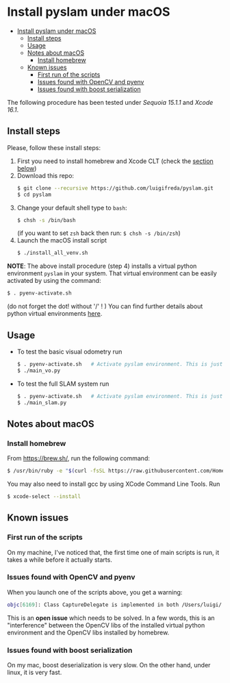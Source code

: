 
# Install pyslam under macOS 

<!-- TOC -->

- [Install pyslam under macOS](#install-pyslam-under-macos)
  - [Install steps](#install-steps)
  - [Usage](#usage)
  - [Notes about macOS](#notes-about-macos)
    - [Install homebrew](#install-homebrew)
  - [Known issues](#known-issues)
    - [First run of the scripts](#first-run-of-the-scripts)
    - [Issues found with OpenCV and pyenv](#issues-found-with-opencv-and-pyenv)
    - [Issues found with boost serialization](#issues-found-with-boost-serialization)

<!-- /TOC -->


The following procedure has been tested under *Sequoia 15.1.1* and *Xcode 16.1*. 

## Install steps

Please, follow these install steps: 

1. First you need to install homebrew and Xcode CLT (check the [section below](#notes-about-macos))
2. Download this repo: 
   ```bash
   $ git clone --recursive https://github.com/luigifreda/pyslam.git 
   $ cd pyslam 
   ```
3. Change your default shell type to `bash`: 
   ```bash
   $ chsh -s /bin/bash 
   ```
   (if you want to set `zsh` back then run: `$ chsh -s /bin/zsh`)
4. Launch the macOS install script
   ```bash
   $ ./install_all_venv.sh
   ```

**NOTE**: The above install procedure (step 4) installs a virtual python environment `pyslam` in your system. That virtual environment can be easily activated by using the command: 
```bash
$ . pyenv-activate.sh 
```
(do not forget the dot! without '/' ! )
You can find further details about python virtual environments [here](./PYTHON-VIRTUAL-ENVS.md).

## Usage 
   
- To test the basic visual odometry run 
   ```bash
   $ . pyenv-activate.sh   # Activate pyslam environment. This is just needed once in a new terminal.
   $ ./main_vo.py
   ```
- To test the full SLAM system run 
   ```bash
   $ . pyenv-activate.sh   # Activate pyslam environment. This is just needed once in a new terminal.
   $ ./main_slam.py
   ```

<!-- **NOTE 2**: the launch scripts `./scripts/launch_main_xxx.sh ` will automatically activate the `pyslam` virtual enviroment for you and launch the scripts with the necessary environment variable setting (explained below):
```bash
$ OBJC_DISABLE_INITIALIZE_FORK_SAFETY=YES python3 main_xxx.py  # Deprecated: Not needed anymore. 
```

 **NOTE 3**: In order to make things running under macOS, I had to use some tricks (for matplotlib processes in particular, further details below). Please, consider that pyslam has been designed under Linux (Ubuntu 18.04), where you can get it in its 'best shape'.  -->

## Notes about macOS 

### Install homebrew

From https://brew.sh/, run the following command:
```bash
$ /usr/bin/ruby -e "$(curl -fsSL https://raw.githubusercontent.com/Homebrew/install/master/install)"
```

You may also need to install gcc by using XCode Command Line Tools. Run 
```bash
$ xcode-select --install
```

## Known issues


### First run of the scripts

On my machine, I've noticed that, the first time one of main scripts is run, it takes a while before it actually starts.  

### Issues found with OpenCV and pyenv 

When you launch one of the scripts above, you get a warning: 
```bash
objc[6169]: Class CaptureDelegate is implemented in both /Users/luigi/.python/venvs/pyslam/lib/python3.7/site-packages/cv2/cv2.cpython-37m-darwin.so (0x11923d590) and /usr/local/opt/opencv/lib/libopencv_videoio.4.3.dylib (0x13021d0c8). One of the two will be used. Which one is undefined.
```
This is an **open issue** which needs to be solved. In a few words, this is an "interference" between the OpenCV libs of the installed virtual python environment and the OpenCV libs installed by homebrew.  


### Issues found with boost serialization 

On my mac, boost deserialization is very slow. On the other hand, under linux, it is very fast.

<!-- ### Issues found with dynamic matlplotlib 

**NEWS**: Under mac, the old classes `Mplot2d` and `Mplot3d` (based on `matplotlib`) are automatically replaced by `Qplot2d` and `Qplot3d` (based on `pyqtgraph`), which do not present the problems reported below. 

I found the following problems with python multi-processing (see https://stackoverflow.com/questions/50168647/multiprocessing-causes-python-to-crash-and-gives-an-error-may-have-been-in-progr). The proposed solution to run this command in the open shell 
```
$ export OBJC_DISABLE_INITIALIZE_FORK_SAFETY=YES  
```
does not work. In another thread https://stackoverflow.com/questions/50168647/multiprocessing-causes-python-to-crash-and-gives-an-error-may-have-been-in-progr#comments-52230415, I found something that does work with both pangolin processes and mplot processes: launch the main scripts by setting the same environment variable one the same line 
```
$ OBJC_DISABLE_INITIALIZE_FORK_SAFETY=YES python3 xxx.py
```

I found other issues with matplotlib due to `plt.ion()` (interactive mode) that does not work on mac. In order to make the matplotlib processes working, I had to apply some other tricks that make the matplot figures being refreshed in an inelegant way (being activated and refreshed in turn one over the other). But it works! :-)   
At the present time, `pyslam` is still experimental on macOS!  -->

